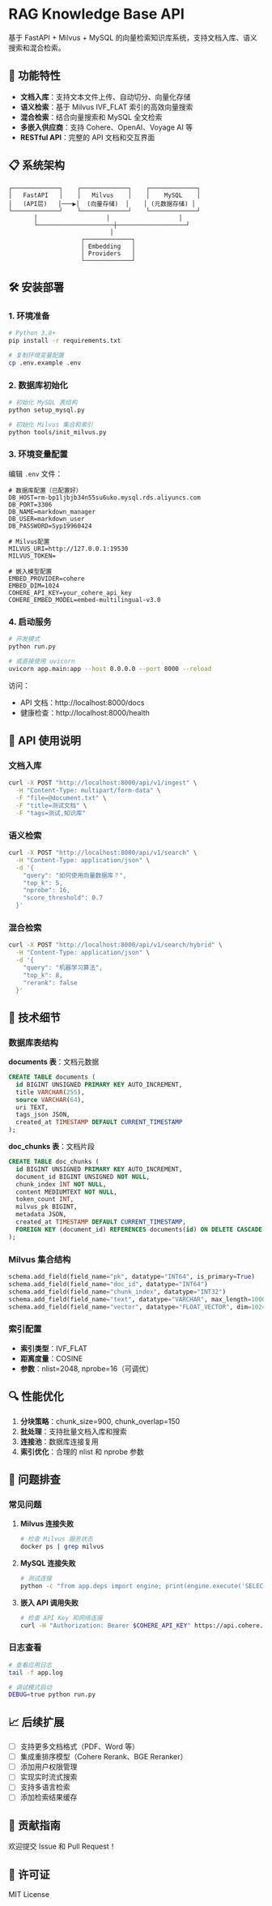 # RAG Knowledge Base API

基于 FastAPI + Milvus + MySQL 的向量检索知识库系统，支持文档入库、语义搜索和混合检索。

## 🚀 功能特性

- **文档入库**：支持文本文件上传、自动切分、向量化存储
- **语义检索**：基于 Milvus IVF_FLAT 索引的高效向量搜索
- **混合检索**：结合向量搜索和 MySQL 全文检索
- **多嵌入供应商**：支持 Cohere、OpenAI、Voyage AI 等
- **RESTful API**：完整的 API 文档和交互界面

## 📋 系统架构

```
┌─────────────┐    ┌─────────────┐    ┌─────────────┐
│   FastAPI   │    │   Milvus    │    │    MySQL    │
│   (API层)   │───▶│  (向量存储)  │    │ (元数据存储) │
└─────────────┘    └─────────────┘    └─────────────┘
       │                   │                   │
       └─────────────────────┼───────────────────┘
                            │
                    ┌─────────────┐
                    │ Embedding   │
                    │ Providers   │
                    └─────────────┘
```

## 🛠️ 安装部署

### 1. 环境准备

```bash
# Python 3.8+
pip install -r requirements.txt

# 复制环境变量配置
cp .env.example .env
```

### 2. 数据库初始化

```bash
# 初始化 MySQL 表结构
python setup_mysql.py

# 初始化 Milvus 集合和索引
python tools/init_milvus.py
```

### 3. 环境变量配置

编辑 `.env` 文件：

```env
# 数据库配置（已配置好）
DB_HOST=rm-bp1ljbjb34n55su6uko.mysql.rds.aliyuncs.com
DB_PORT=3306
DB_NAME=markdown_manager
DB_USER=markdown_user
DB_PASSWORD=Syp19960424

# Milvus配置
MILVUS_URI=http://127.0.0.1:19530
MILVUS_TOKEN=

# 嵌入模型配置
EMBED_PROVIDER=cohere
EMBED_DIM=1024
COHERE_API_KEY=your_cohere_api_key
COHERE_EMBED_MODEL=embed-multilingual-v3.0
```

### 4. 启动服务

```bash
# 开发模式
python run.py

# 或直接使用 uvicorn
uvicorn app.main:app --host 0.0.0.0 --port 8000 --reload
```

访问：
- API 文档：http://localhost:8000/docs
- 健康检查：http://localhost:8000/health

## 📖 API 使用说明

### 文档入库

```bash
curl -X POST "http://localhost:8000/api/v1/ingest" \
  -H "Content-Type: multipart/form-data" \
  -F "file=@document.txt" \
  -F "title=测试文档" \
  -F "tags=测试,知识库"
```

### 语义检索

```bash
curl -X POST "http://localhost:8000/api/v1/search" \
  -H "Content-Type: application/json" \
  -d '{
    "query": "如何使用向量数据库？",
    "top_k": 5,
    "nprobe": 16,
    "score_threshold": 0.7
  }'
```

### 混合检索

```bash
curl -X POST "http://localhost:8000/api/v1/search/hybrid" \
  -H "Content-Type: application/json" \
  -d '{
    "query": "机器学习算法",
    "top_k": 8,
    "rerank": false
  }'
```

## 🔧 技术细节

### 数据库表结构

**documents 表**：文档元数据
```sql
CREATE TABLE documents (
  id BIGINT UNSIGNED PRIMARY KEY AUTO_INCREMENT,
  title VARCHAR(255),
  source VARCHAR(64),
  uri TEXT,
  tags_json JSON,
  created_at TIMESTAMP DEFAULT CURRENT_TIMESTAMP
);
```

**doc_chunks 表**：文档片段
```sql
CREATE TABLE doc_chunks (
  id BIGINT UNSIGNED PRIMARY KEY AUTO_INCREMENT,
  document_id BIGINT UNSIGNED NOT NULL,
  chunk_index INT NOT NULL,
  content MEDIUMTEXT NOT NULL,
  token_count INT,
  milvus_pk BIGINT,
  metadata JSON,
  created_at TIMESTAMP DEFAULT CURRENT_TIMESTAMP,
  FOREIGN KEY (document_id) REFERENCES documents(id) ON DELETE CASCADE
);
```

### Milvus 集合结构

```python
schema.add_field(field_name="pk", datatype="INT64", is_primary=True)
schema.add_field(field_name="doc_id", datatype="INT64")
schema.add_field(field_name="chunk_index", datatype="INT32")
schema.add_field(field_name="text", datatype="VARCHAR", max_length=1000)
schema.add_field(field_name="vector", datatype="FLOAT_VECTOR", dim=1024)
```

### 索引配置

- **索引类型**：IVF_FLAT
- **距离度量**：COSINE
- **参数**：nlist=2048, nprobe=16（可调优）

## 🔍 性能优化

1. **分块策略**：chunk_size=900, chunk_overlap=150
2. **批处理**：支持批量文档入库和搜索
3. **连接池**：数据库连接复用
4. **索引优化**：合理的 nlist 和 nprobe 参数

## 🐛 问题排查

### 常见问题

1. **Milvus 连接失败**
   ```bash
   # 检查 Milvus 服务状态
   docker ps | grep milvus
   ```

2. **MySQL 连接失败**
   ```bash
   # 测试连接
   python -c "from app.deps import engine; print(engine.execute('SELECT 1').fetchone())"
   ```

3. **嵌入 API 调用失败**
   ```bash
   # 检查 API Key 和网络连接
   curl -H "Authorization: Bearer $COHERE_API_KEY" https://api.cohere.com/v1/models
   ```

### 日志查看

```bash
# 查看应用日志
tail -f app.log

# 调试模式启动
DEBUG=true python run.py
```

## 📈 后续扩展

- [ ] 支持更多文档格式（PDF、Word 等）
- [ ] 集成重排序模型（Cohere Rerank、BGE Reranker）
- [ ] 添加用户权限管理
- [ ] 实现实时流式搜索
- [ ] 支持多语言检索
- [ ] 添加检索结果缓存

## 🤝 贡献指南

欢迎提交 Issue 和 Pull Request！

## 📄 许可证

MIT License